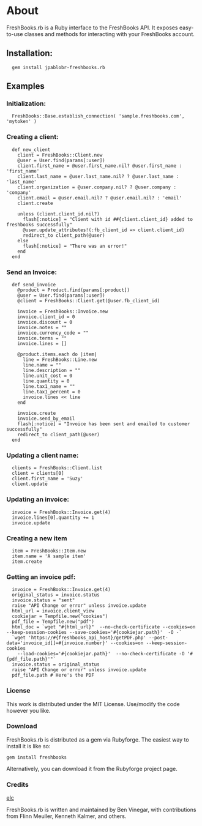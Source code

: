 About
=====

FreshBooks.rb is a Ruby interface to the FreshBooks API. It exposes easy-to-use classes and methods for interacting with your FreshBooks account.

## Installation: ##
`  gem install jpablobr-freshbooks.rb`

## Examples ##

### Initialization: ###

`  FreshBooks::Base.establish_connection( 'sample.freshbooks.com', 'mytoken' )`

### Creating a client: ###

      def new_client
        client = FreshBooks::Client.new
        @user = User.find(params[:user])
        client.first_name = @user.first_name.nil? @user.first_name : 'first_name'
        client.last_name = @user.last_name.nil? ? @user.last_name : 'last_name'
        client.organization = @user.company.nil? ? @user.company : 'company'
        client.email = @user.email.nil? ? @user.email.nil? : 'email'
        client.create

        unless (client.client_id.nil?)      
          flash[:notice] = "Client with id ##{client.client_id} added to freshbooks successfully"
          @user.update_attributes!(:fb_client_id => client.client_id)
          redirect_to client_path(@user)      
        else
          flash[:notice] = "There was an error!"      
        end
      end

### Send an Invoice: ###

      def send_invoice
        @product = Product.find(params[:product])
        @user = User.find(params[:user])
        @client = FreshBooks::Client.get(@user.fb_client_id)

        invoice = FreshBooks::Invoice.new
        invoice.client_id = 0
        invoice.discount = 0
        invoice.notes = ""
        invoice.currency_code = ""
        invoice.terms = ""
        invoice.lines = []

        @product.items.each do |item|
          line = FreshBooks::Line.new
          line.name = ""
          line.description = ""
          line.unit_cost = 0
          line.quantity = 0
          line.tax1_name = ""
          line.tax1_percent = 0
          invoice.lines << line
        end

        invoice.create
        invoice.send_by_email
        flash[:notice] = "Invoice has been sent and emailed to customer successfully"
        redirect_to client_path(@user)
      end

### Updating a client name: ###

      clients = FreshBooks::Client.list
      client = clients[0]
      client.first_name = 'Suzy'
      client.update

### Updating an invoice: ###

      invoice = FreshBooks::Invoice.get(4)
      invoice.lines[0].quantity += 1
      invoice.update

### Creating a new item ###

      item = FreshBooks::Item.new
      item.name = 'A sample item'
      item.create

### Getting an invoice pdf: ###

      invoice = FreshBooks::Invoice.get(4)
      original_status = invoice.status
      invoice.status = "sent"
      raise "API Change or error" unless invoice.update
      html_url = invoice.client_view
      cookiejar = Tempfile.new("cookies")
      pdf_file = Tempfile.new("pdf")
      html_doc = `wget "#{html_url}"  --no-check-certificate --cookies=on --keep-session-cookies --save-cookies='#{cookiejar.path}'  -O -`
      `wget 'https://#{freshbooks_api_host}/getPDF.php' --post-data='invoice_id[]=#{invoice.number}' --cookies=on --keep-session-cookies 
        --load-cookies='#{cookiejar.path}'  --no-check-certificate -O '#{pdf_file.path}'"`
      invoice.status = original_status
      raise "API Change or error" unless invoice.update
      pdf_file.path # Here's the PDF

### License ###

This work is distributed under the MIT License. Use/modify the code however you like.

### Download ###

FreshBooks.rb is distributed as a gem via Rubyforge. The easiest way to install it is like so:

  `gem install freshbooks`

Alternatively, you can download it from the Rubyforge project page.

### Credits ###

[elc](http://elctech.com/tags/freshbooks ) 

FreshBooks.rb is written and maintained by Ben Vinegar, with contributions from Flinn Meuller, Kenneth Kalmer, and others.
